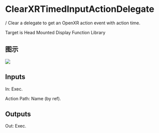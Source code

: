 # ClearXRTimedInputActionDelegate

/ Clear a delegate to get an OpenXR action event with action time.

Target is Head Mounted Display Function Library

## 图示

![]($-20221218-19301069.png)

## Inputs

In: Exec.

Action Path: Name (by ref).  

## Outputs

Out: Exec.

